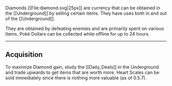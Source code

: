 Diamonds [[File:diamond.svg|25px]] are currency that can be obtained in the [[Underground]] by selling certain items. They have uses both in and out of the [[Underground]].

They are obtained by defeating enemies and are primarily spent on various Items. Poké Dollars can be collected while offline for up to 24 hours.

---

## Acquisition
To maximize Diamond gain, study the [[Daily_Deals]] in the Underground and trade upwards to get items that are worth more. Heart Scales can be sold immediately since there is nothing more valuable (as of 0.5.7).
